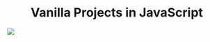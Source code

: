  <h1 align="center">Vanilla Projects in JavaScript</h1>  
<img src="https://coursework.vschool.io/content/images/size/w2000/2016/03/javascript-logo-banner.jpg">            
